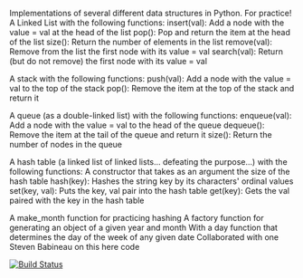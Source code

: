 Implementations of several different data structures in Python. For practice!
A Linked List with the following functions:
    insert(val): Add a node with the value = val at the head of the list
    pop(): Pop and return the item at the head of the list
    size(): Return the number of elements in the list
    remove(val): Remove from the list the first node with its value = val
    search(val): Return (but do not remove) the first node with its value = val

A stack with the following functions:
    push(val): Add a node with the value = val to the top of the stack
    pop(): Remove the item at the top of the stack and return it

A queue (as a double-linked list) with the following functions:
    enqueue(val): Add a node with the value = val to the head of the queue
    dequeue(): Remove the item at the tail of the queue and return it
    size(): Return the number of nodes in the queue

A hash table (a linked list of linked lists... defeating the purpose...) with the following functions:
    A constructor that takes as an argument the size of the hash table
    hash(key): Hashes the string key by its characters' ordinal values
    set(key, val): Puts the key, val pair into the hash table
    get(key): Gets the val paired with the key in the hash table

A make_month function for practicing hashing
    A factory function for generating an object of a given year and month
    With a day function that determines the day of the week of any given date
    Collaborated with one Steven Babineau on this here code


[![Build Status](https://travis-ci.org/markcharyk/data-structures.png?branch=master)](https://travis-ci.org/markcharyk/data-structures)
